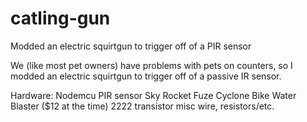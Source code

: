 # catling-gun
Modded an electric squirtgun to trigger off of a PIR sensor

We (like most pet owners) have problems with pets on counters, so I modded an electric squirtgun to trigger off of a passive IR sensor. 

Hardware:
  Nodemcu
  PIR sensor
  Sky Rocket Fuze Cyclone Bike Water Blaster ($12 at the time)
  2222 transistor
  misc wire, resistors/etc.
  

